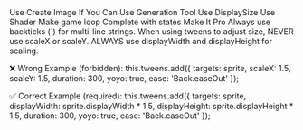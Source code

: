 <userRequest>
Use Create Image If You Can Use Generation Tool
Use DisplaySize
Use Shader
Make game loop Complete with states
Make It Pro
Always use backticks (`) for multi-line strings.
When using tweens to adjust size, NEVER use scaleX or scaleY.
ALWAYS use displayWidth and displayHeight for scaling.

❌ Wrong Example (forbidden):
this.tweens.add({
    targets: sprite,
    scaleX: 1.5,
    scaleY: 1.5,
    duration: 300,
    yoyo: true,
    ease: 'Back.easeOut'
});

✅ Correct Example (required):
this.tweens.add({
    targets: sprite,
    displayWidth: sprite.displayWidth * 1.5,
    displayHeight: sprite.displayHeight * 1.5,
    duration: 300,
    yoyo: true,
    ease: 'Back.easeOut'
});
</userRequest>